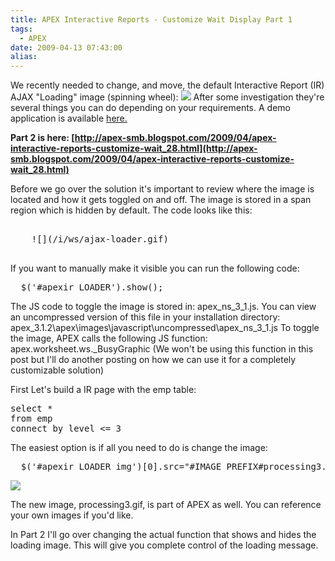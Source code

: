 ```yaml
---
title: APEX Interactive Reports - Customize Wait Display Part 1
tags:
  - APEX
date: 2009-04-13 07:43:00
alias:
---
```


We recently needed to change, and move, the default Interactive Report (IR) AJAX "Loading" image (spinning wheel): 
[![](http://3.bp.blogspot.com/_33EF80fk9sM/SeNCCZQweaI/AAAAAAAADoA/25cGNbjO0ok/s400/01_cust_ir_wait.bmp)](http://3.bp.blogspot.com/_33EF80fk9sM/SeNCCZQweaI/AAAAAAAADoA/25cGNbjO0ok/s1600-h/01_cust_ir_wait.bmp)
  After some investigation they're several things you can do depending on your requirements. A demo application is available [here.](http://apex.oracle.com/pls/otn/f?p=20195:1200)

<span style="font-weight: bold">Part 2 is here: [http://apex-smb.blogspot.com/2009/04/apex-interactive-reports-customize-wait_28.html](http://apex-smb.blogspot.com/2009/04/apex-interactive-reports-customize-wait_28.html)</span>

Before we go over the solution it's important to review where the image is located and how it gets toggled on and off. The image is stored in a span region which is hidden by default. The code looks like this:

<pre class="brush: html">
  <span style="" id="apexir_LOADER">
    ![](/i/ws/ajax-loader.gif)
  </span>
</pre>

If you want to manually make it visible you can run the following code:

<pre class="brush: js">
  $('#apexir_LOADER').show();
</pre>

The JS code to toggle the image is stored in: apex_ns_3_1.js. You can view an uncompressed version of this file in your installation directory: apex_3.1.2\apex\images\javascript\uncompressed\apex_ns_3_1.js  To toggle the image, APEX calls the following JS function: apex.worksheet.ws._BusyGraphic  (We won't be using this function in this post but I'll do another posting on how we can use it for a completely customizable solution)

First Let's build a IR page with the emp table:

<pre class="brush: sql">
select *
from emp
connect by level <= 3
</pre>

The easiest option is if all you need to do is change the image:

<pre class="brush: js">
  $('#apexir_LOADER img')[0].src="#IMAGE_PREFIX#processing3.gif";
</pre> 

[![](http://2.bp.blogspot.com/_33EF80fk9sM/SeNCdmCqZNI/AAAAAAAADoI/y3d79iimB84/s400/02_cust_ir_wait.bmp)](http://2.bp.blogspot.com/_33EF80fk9sM/SeNCdmCqZNI/AAAAAAAADoI/y3d79iimB84/s1600-h/02_cust_ir_wait.bmp)

The new image, processing3.gif, is part of APEX as well. You can reference your own images if you'd like. 

In Part 2 I'll go over changing the actual function that shows and hides the loading image. This will give you complete control of the loading message.